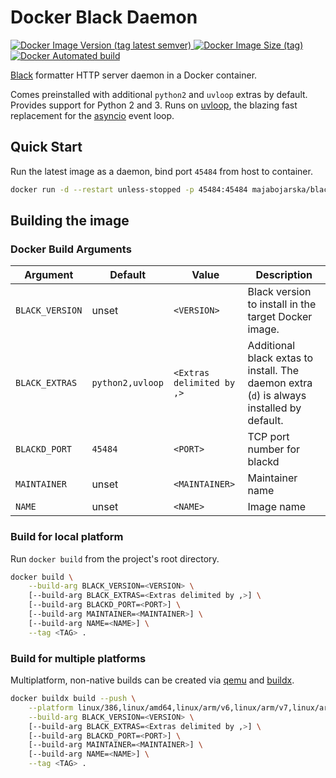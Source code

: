 # Docker Black Daemon

<p align="left">
    <a href="https://hub.docker.com/r/majabojarska/blackd">
        <img alt="Docker Image Version (tag latest semver)" src="https://img.shields.io/docker/v/majabojarska/blackd/latest">
    </a>
    <a href="https://hub.docker.com/r/majabojarska/blackd">
        <img alt="Docker Image Size (tag)" src="https://img.shields.io/docker/image-size/majabojarska/blackd/latest">
    </a>
    <a href="https://hub.docker.com/r/majabojarska/blackd">
        <img alt="Docker Automated build" src="https://img.shields.io/docker/automated/majabojarska/blackd">
    </a>
</p>

[Black](https://github.com/psf/black) formatter HTTP server daemon in a Docker container. 

Comes preinstalled with additional `python2` and `uvloop` extras by default. Provides support for Python 2 and 3. Runs on [uvloop](https://github.com/MagicStack/uvloop), the blazing fast replacement for the [asyncio](https://docs.python.org/3/library/asyncio.html) event loop. 

## Quick Start

Run the latest image as a daemon, bind port `45484` from host to container.

```bash
docker run -d --restart unless-stopped -p 45484:45484 majabojarska/blackd:latest
```

## Building the image

### Docker Build Arguments

| Argument        | Default          | Value                     | Description                                                                               |
| --------------- | ---------------- | ------------------------- | ----------------------------------------------------------------------------------------- |
| `BLACK_VERSION` | unset            | `<VERSION>`               | Black version to install in the target Docker image.                                      |
| `BLACK_EXTRAS`  | `python2,uvloop` | `<Extras delimited by ,>` | Additional black extas to install. The daemon extra (`d`) is always installed by default. |
| `BLACKD_PORT`   | `45484`          | `<PORT>`                  | TCP port number for blackd                                                                |
| `MAINTAINER`    | unset            | `<MAINTAINER>`            | Maintainer name                                                                           |
| `NAME`          | unset            | `<NAME>`                  | Image name                                                                                |

### Build for local platform 

Run `docker build` from the project's root directory.

```bash
docker build \
    --build-arg BLACK_VERSION=<VERSION> \
    [--build-arg BLACK_EXTRAS=<Extras delimited by ,>] \
    [--build-arg BLACKD_PORT=<PORT>] \
    [--build-arg MAINTAINER=<MAINTAINER>] \
    [--build-arg NAME=<NAME>] \
    --tag <TAG> .
```

### Build for multiple platforms

Multiplatform, non-native builds can be created via [qemu](https://github.com/qemu/QEMU) and [buildx](https://github.com/docker/buildx).

```bash
docker buildx build --push \
    --platform linux/386,linux/amd64,linux/arm/v6,linux/arm/v7,linux/arm64,linux/ppc64le,linux/s390x \
    --build-arg BLACK_VERSION=<VERSION> \
    [--build-arg BLACK_EXTRAS=<Extras delimited by ,>] \
    [--build-arg BLACKD_PORT=<PORT>] \
    [--build-arg MAINTAINER=<MAINTAINER>] \
    [--build-arg NAME=<NAME>] \
    --tag <TAG> .
```

